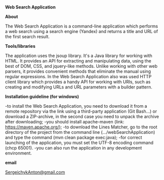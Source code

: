**Web Search Application**

**About**

The Web Search Application is a command-line application which performs a web search using a search engine (Yandex) and returns a title and URL of the first search result.

**Tools/libraries**

The application uses the jsoup library. It's a Java library for working with HTML. It provides an API for extracting and manipulating data, using the best of DOM, CSS, and jquery-like methods. Unlike working with other web parsers, it provides convenient methods that eliminate the manual using regular expressions. In the Web Search Application also was used HTTP client library which provides a handy API for working with URIs, such as creating and modifying URLs and URL parameters with a builder pattern.

**Installation guideline (for windows)**

-to install the Web Search Application, you need to download it from a remote repository via the link using a third-party application (Git Bash...) or download a ZIP-archive, in the second case you need to unpack the archive after downloading; 
-you should install apache-maven (link: https://maven.apache.org/);
-to download the Lines Matcher, go to the root directory of the project from the command line (.../webSearchApplication) and type the command (mvn clean package exec:java);
-for correct launching of the application, you must set the UTF-8 encoding command (chcp 65001).
-you can also run the application in any development environment.

**email**

SergeichykAnton@gmail.com